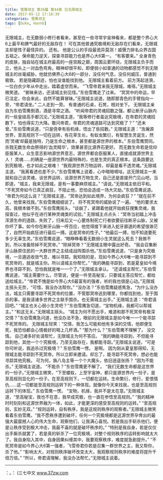 ```yaml
---
title: 雪鹰领主 第36篇 第44章 见无限城主
date: 2017-05-12 17:18:39
categories: 雪鹰领主
tags: [Duke, Hannb]
---
```


无限城主，在无数弱小修行者看来，甚至在一些寻常宇宙神看来，都是整个界心大6上最平和脾气最好的无敌存在！
可在其他普通究极境和无敌存在们看来，无限城主却是性子最怪异的。
还有。
他是公认的手段最诡异莫测！威慑力排名众界古国五祖之。保命能力逆天，探查寻踪能力也是界心大6第一。
“有客要来。”
全身青色的皮肤，独自站在城主府最高的一座宫殿之巅，周围云雾环绕，无限城主负手而立，他头上一对血色弯角，眼神却很平和，即便弱小如普通的动物都感觉不到无限城主的丝毫威胁，他就仿佛界心大6的一部分，没任何气息，没任何威压，普通到极致。
若是隐藏踪迹，怕也没谁能找到他。
无限城主看着前方。
前方荡起涟漪，一位白衣少年从中走出，踏着虚空而来。
“飞雪帝君来我无限城，难得。”无限城主微笑道。
“冒昧来访，还请城主别见怪。”东伯雪鹰走了过来。
“冥冥中的命运，早已注定，你会来此，自然不能算冒昧。”无限城主说道，随即那青色的手臂指向一旁，“帝君请坐。”
二人走到一旁。
有普通的石桌，石凳，相对坐下。
无限城主亲自为东伯雪鹰倒酒，酒是寻常之酒。
“听闻帝君的灵魂招数之强，都让断牙山脉内的一些皇级高手都沉沦。”无限城主道，“我等修行者虽达究极境，在帝君的灵魂招数下，怕也得实力大降。敢问帝君，帝君的灵魂道路可达到究极了？”
“还未曾。”东伯雪鹰说道，“只是侥幸有些机缘，悟出了些招数。”
无限城主道：“浩瀚源世界，至高规则下一切在运转，有花草生长，有蚁虫繁衍，有智慧生灵诞生，然而‘灵魂’却最是独特，乃是生命之根本，甚至都是源世界的根本。”
东伯雪鹰赞同。
杀戮无数生命血祭得的‘血灵精华’，效果甚至比源界石更好。
而无数生命若是信仰臣服某人，众生意志影响源世界意志，源世界都会臣服某人，直接成就源世界主人！
灵魂……的确是一座源世界内最特殊的，也是生灵的真正根本。这条路要达到究极境，也才如此之艰难！
“我观源世界万物运转，却最是看不透灵魂。”无限城主道。
“我离看透也差不少。”东伯雪鹰嘴上说着，心中暗暗嘀咕，这无限城主一来就和自己谈灵魂，谈世界运转，谈源世界万物生灵，自己还是直接开门见山吧，当即道，“城主，我来无限城，是有一事要麻烦城主。”
“请说。”无限城主依旧平和。
“不死冥帝如今已真正疯狂，不阻止他，恐怕会造成一场大灾劫。”东伯雪鹰说道。
“帝君为何这么说？”无限城主道，“冥帝达到如此境界，为何会疯狂？”
“就在前不久，他曾来找我。”东伯雪鹰细细说了。
将不死冥帝的威胁说了一遍。
“他的要求太高，我根本做不到。”东伯雪鹰摇头，“谈崩了，紧跟着他就开始疯狂搜集灵魂，我探查过，他似乎在进行某种灵魂类的试验。”
无限城主点点头：“冥帝当初踏上冲击浑源生命的道路，失败了，归来后又一心要炼制死亡行者欲要前往断牙山脉，又被你坏了事。如今你在断牙山脉一呼百应，他觉得接下来进入蛇牙廊道的希望很渺茫了，自然开始疯狂进行最后一搏。这是冥帝的性子。”
“他最后一搏，怕不知道要死多少无辜生灵。”东伯雪鹰说道，“眼睁睁看着无数弱小生灵就这么死去？我做不到，所以准备除掉不死冥帝。”
“除掉冥帝？”无限城主眼中露出好奇。
“我会召集断牙山脉原住民的一大群世界之主结成战阵围杀他。”东伯雪鹰说道，“只是身为究极境，一旦遁逃收敛气息，难以寻踪。我知晓的是，现如今界心大6唯一能寻踪到不死冥帝的，就是城主你。所以请城主你帮忙。”
“我的确能寻踪到，若是夏皇如今境界也寻踪不到，恐怕我就是唯一一个了。”无限城主承认。
“还请城主帮忙。”东伯雪鹰说道，“城主需要什么，尽管说，便是一件至高秘宝，只要城主答应帮忙，都给送给城主。”
“帝君不愧是如今界心大6最富有的强者，听的我也很是心动。”无限城主摇头无奈，“可惜，我没办法帮你。”
“没办法？”东伯雪鹰疑惑焦急，“为什么没办法，城主只需要寻踪不死冥帝的位置，不管那冥帝逃到哪里，你都找到他，至于围杀的事，是我请诸多世界之主联手围杀。也无需城主出手。”
无限城主道：“帝君请回吧。”
“城主也关心弱小生灵吧？”东伯雪鹰急切道，“宝物机缘，我都可以帮城主。”
“和这无关。”无限城主摇头。
“城主为何不愿出手，难道和那不死冥帝有极深交情？”东伯雪鹰急问道，他没办法不急，眼前的无限城主是如今唯一一个能寻踪不死冥帝的。
无限城主轻笑：“交情，我怎么可能和他有多深的交情，他即便生死，我恐怕都会心情极好的喝上几杯酒。”
“那为什么？”东伯雪鹰不理解了。
没交情。
自己诸多好处请帮忙，无限城主为何不答应。
“我的确能寻踪到，不但能寻踪到他，其他一个个究极境，乃至无敌存在，我都能寻踪。”无限城主说道，“可是你可听说，我追杀过究极境？”
东伯雪鹰一愣。
是啊。
因为刚从夏皇那得知，无限城主能寻踪到不死冥帝。所以立即来邀请。却忘了，能寻踪不死冥帝，想必也能寻踪其他究极。
可为何，旃八岛主等一个个大魔头，依旧逍遥张扬？
“因为不能杀。”
无限城主说道。
“不能杀？”东伯雪鹰更不解了。
“我们无数生命都是这世界的一份子。”无限城主微笑，“下至蝼蚁，上至宇宙神，都只是源世界内一份子，是至高规则显化的一份子。在至高规则下，一切都在运转。生命繁衍，修行，爱恨情仇……这一切都是至高规则运转下的一种体现。就像你今天来找我，也是至高规则运转下的体现。”
东伯雪鹰一愣。
“宝物，机缘，我并不是太在意。”无限城主道，“至高秘宝，我也不在意，我早成究极，也一直在参悟至高规则。”
“我的精神时时刻刻和这源世界融为一体，如此，才能更深的感受至高规则的运转。”
“至高规则，玄妙无双。”
“规则运转，自有秩序，我是这规则秩序的观察者。”无限城主微笑看着东伯雪鹰，“我不愿秩序遭到破坏，任何一个究极境都是这源世界孕育出的最强大最震撼人心的伟大生命，观察他们，让我满心喜悦。若是我出手斩杀他们，便是让秩序受到极大冲击，我最不喜的就是破坏秩序的。”
“特别是我自身，若是仅仅出手厮杀就罢了，若是真的斩杀了一位究极境，对整个规则秩序的运转影响就太大了。我自身陷入其中，自身因果纠缠其中，我要观察秩序，难度就急剧提升。”
“不死冥帝是如今界心大6第一强者，飞雪帝君你若是召集一群世界之主，我又帮你，杀了他。”
“影响太大，对规则秩序破坏改变太大，我观察规则秩序的难度将提升千倍万倍。”
“所以，帝君请理解，我没办法帮忙。”无限城主说着。
******
：。：
(三七中文 www.37zw.com